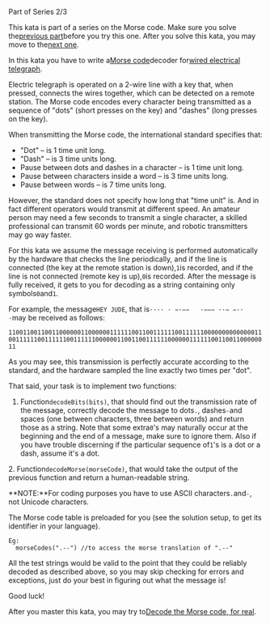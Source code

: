 ﻿Part of Series 2/3

This kata is part of a series on the Morse code. Make sure you solve the[previous part](/kata/decode-the-morse-code)before you try this one. After you solve this kata, you may move to the[next one](/kata/decode-the-morse-code-for-real).

  
In this kata you have to write a[Morse code](https://en.wikipedia.org/wiki/Morse_code)decoder for[wired electrical telegraph](https://en.wikipedia.org/wiki/Electrical_telegraph).

Electric telegraph is operated on a 2-wire line with a key that, when pressed, connects the wires together, which can be detected on a remote station. The Morse code encodes every character being transmitted as a sequence of "dots" (short presses on the key) and "dashes" (long presses on the key).

When transmitting the Morse code, the international standard specifies that:

*   "Dot" – is 1 time unit long.
*   "Dash" – is 3 time units long.
*   Pause between dots and dashes in a character – is 1 time unit long.
*   Pause between characters inside a word – is 3 time units long.
*   Pause between words – is 7 time units long.

However, the standard does not specify how long that "time unit" is. And in fact different operators would transmit at different speed. An amateur person may need a few seconds to transmit a single character, a skilled professional can transmit 60 words per minute, and robotic transmitters may go way faster.

For this kata we assume the message receiving is performed automatically by the hardware that checks the line periodically, and if the line is connected (the key at the remote station is down),`1`is recorded, and if the line is not connected (remote key is up),`0`is recorded. After the message is fully received, it gets to you for decoding as a string containing only symbols`0`and`1`.

For example, the message`HEY JUDE`, that is`···· · −·−−   ·−−− ··− −·· ·`may be received as follows:

`1100110011001100000011000000111111001100111111001111110000000000000011001111110011111100111111000000110011001111110000001111110011001100000011`

As you may see, this transmission is perfectly accurate according to the standard, and the hardware sampled the line exactly two times per "dot".

That said, your task is to implement two functions:

1.  Function`decodeBits(bits)`, that should find out the transmission rate of the message, correctly decode the message to dots`.`, dashes`-`and spaces (one between characters, three between words) and return those as a string. Note that some extra`0`'s may naturally occur at the beginning and the end of a message, make sure to ignore them. Also if you have trouble discerning if the particular sequence of`1`'s is a dot or a dash, assume it's a dot.

2. Function`decodeMorse(morseCode)`, that would take the output of the previous function and return a human-readable string.

**NOTE:**For coding purposes you have to use ASCII characters`.`and`-`, not Unicode characters.

The Morse code table is preloaded for you (see the solution setup, to get its identifier in your language).

    
    Eg:
      morseCodes(".--") //to access the morse translation of ".--"
    

All the test strings would be valid to the point that they could be reliably decoded as described above, so you may skip checking for errors and exceptions, just do your best in figuring out what the message is!

Good luck!

After you master this kata, you may try to[Decode the Morse code, for real](http://www.codewars.com/kata/decode-the-morse-code-for-real).